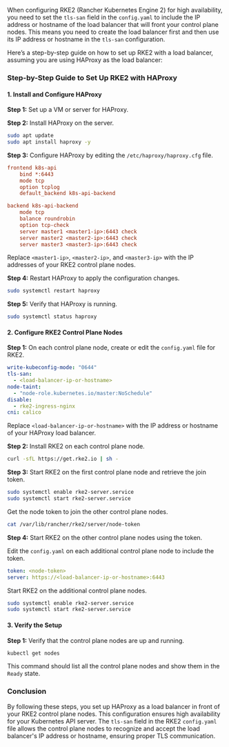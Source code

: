 When configuring RKE2 (Rancher Kubernetes Engine 2) for high availability, you need to set the `tls-san` field in the `config.yaml` 
to include the IP address or hostname of the load balancer that will front your control plane nodes. This means you need to create the load balancer first and then use its IP address or hostname in the `tls-san` configuration.

Here’s a step-by-step guide on how to set up RKE2 with a load balancer, assuming you are using HAProxy as the load balancer:

### Step-by-Step Guide to Set Up RKE2 with HAProxy

#### 1. Install and Configure HAProxy

**Step 1:** Set up a VM or server for HAProxy.

**Step 2:** Install HAProxy on the server.

```bash
sudo apt update
sudo apt install haproxy -y
```

**Step 3:** Configure HAProxy by editing the `/etc/haproxy/haproxy.cfg` file.

```cfg
frontend k8s-api
    bind *:6443
    mode tcp
    option tcplog
    default_backend k8s-api-backend

backend k8s-api-backend
    mode tcp
    balance roundrobin
    option tcp-check
    server master1 <master1-ip>:6443 check
    server master2 <master2-ip>:6443 check
    server master3 <master3-ip>:6443 check
```

Replace `<master1-ip>`, `<master2-ip>`, and `<master3-ip>` with the IP addresses of your RKE2 control plane nodes.

**Step 4:** Restart HAProxy to apply the configuration changes.

```bash
sudo systemctl restart haproxy
```

**Step 5:** Verify that HAProxy is running.

```bash
sudo systemctl status haproxy
```

#### 2. Configure RKE2 Control Plane Nodes

**Step 1:** On each control plane node, create or edit the `config.yaml` file for RKE2.

```yaml
write-kubeconfig-mode: "0644"
tls-san:
  - <load-balancer-ip-or-hostname>
node-taint:
  - "node-role.kubernetes.io/master:NoSchedule"
disable:
  - rke2-ingress-nginx
cni: calico
```

Replace `<load-balancer-ip-or-hostname>` with the IP address or hostname of your HAProxy load balancer.

**Step 2:** Install RKE2 on each control plane node.

```bash
curl -sfL https://get.rke2.io | sh -
```

**Step 3:** Start RKE2 on the first control plane node and retrieve the join token.

```bash
sudo systemctl enable rke2-server.service
sudo systemctl start rke2-server.service
```

Get the node token to join the other control plane nodes.

```bash
cat /var/lib/rancher/rke2/server/node-token
```

**Step 4:** Start RKE2 on the other control plane nodes using the token.

Edit the `config.yaml` on each additional control plane node to include the token.

```yaml
token: <node-token>
server: https://<load-balancer-ip-or-hostname>:6443
```

Start RKE2 on the additional control plane nodes.

```bash
sudo systemctl enable rke2-server.service
sudo systemctl start rke2-server.service
```

#### 3. Verify the Setup

**Step 1:** Verify that the control plane nodes are up and running.

```bash
kubectl get nodes
```

This command should list all the control plane nodes and show them in the `Ready` state.

### Conclusion

By following these steps, you set up HAProxy as a load balancer in front of your RKE2 control plane nodes. This configuration ensures high availability for your Kubernetes API server. The `tls-san` field in the RKE2 `config.yaml` file allows the control plane nodes to recognize and accept the load balancer's IP address or hostname, ensuring proper TLS communication.
